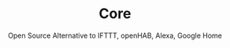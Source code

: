 ---
 title: Core
 subtitle: Open Source Alternative to IFTTT, openHAB, Alexa, Google Home
 description: Open source home automation that puts local control and privacy first.
 image: https://cdn.prod.website-files.com/6220c55c69733896bb8a4724/63f5be3b26f4c03d584ece66_dFCHvbeRTAYL4C-XUINZWLFwoFCfiXqGXAWB8tyOO64.png
 image-alt: core-logo
 license: Apache 2.0
 tags: ["automation","tools"]
 type: Automation
 github: https://github.com/home-assistant/core
 link: https://www.home-assistant.io/
 description2: Core (Home Assistant) is a free and open-source home automation platform that allows you to control and automate various devices in your home. It serves as the central hub for connecting and managing smart home devices, enabling you to create custom automations, monitor your home's energy consumption, and integrate with popular smart home ecosystems like Google Assistant and Amazon Alexa.
---